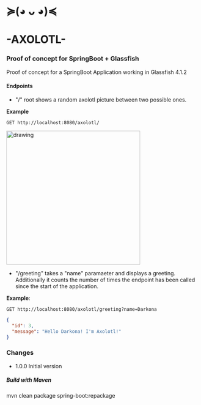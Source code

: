 # ≽(◕ ᴗ ◕)≼
# -AXOLOTL-

### Proof of concept for SpringBoot + Glassfish


Proof of concept for a SpringBoot Application working in Glassfish 4.1.2

#### Endpoints

* "/" root shows a random axolotl picture between two possible ones.

**Example**
```http request
GET http://localhost:8080/axolotl/
```
<img src="https://i.imgur.com/JHl9Nef.jpg" alt="drawing" width="350"/>

* "/greeting" takes a "name" paramaeter and displays a greeting. 
Additionally it counts the number of times the endpoint has been called since the start of the application.

**Example**:
```http request
GET http://localhost:8080/axolotl/greeting?name=Darkona
```
```json
{
  "id": 3,
  "message": "Hello Darkona! I'm Axolotl!"
}
```


### Changes

* 1.0.0 Initial version

##### Build with Maven

mvn clean package spring-boot:repackage

